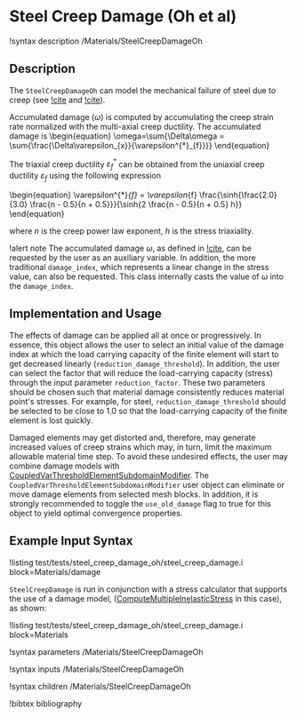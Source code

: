 # Steel Creep Damage (Oh et al)

!syntax description /Materials/SteelCreepDamageOh

## Description

The `SteelCreepDamageOh` can model the mechanical failure of steel due to creep (see [!cite](oh2011creep) and [!cite](OH2011124)).

Accumulated damage ($\omega$) is computed by accumulating the creep strain rate normalized with the multi-axial creep ductility. The accumulated damage is 
\begin{equation}
\omega=\sum{\Delta\omega = \sum{\frac{\Delta\varepsilon_{x}}{\varepsilon^{*}_{f}}}}
\end{equation}

The triaxial creep ductility $\varepsilon^{*}_{f}$ can be obtained from the uniaxial creep ductility $\varepsilon_f$ using the following expression

\begin{equation}
\varepsilon^{*}_{f} = \varepsilon_{f} \frac{\sinh{\frac{2.0}{3.0} \frac{n - 0.5}{n + 0.5}}}{\sinh{2 \frac{n - 0.5}{n + 0.5} h}}
\end{equation}

where $n$ is the creep power law exponent, $h$ is the stress triaxiality.

!alert note
The accumulated damage $\omega$, as defined in [!cite](OH2011124), can be requested by the user as an auxiliary variable. In addition, the more traditional `damage_index`, which represents a linear change in the stress value, can also be requested. This class internally casts the value of $\omega$ into the `damage_index`.

## Implementation and Usage

The effects of damage can be applied all at once or progressively. In essence, this object allows the user to select an initial value of the damage index at which the load carrying capacity of the finite element will start to get decreased linearly (`reduction_damage_threshold`). In addition, the user can select the factor that will reduce the load-carrying capacity (stress) through the input parameter `reduction_factor`. These two parameters should be chosen such that material damage consistently reduces material point's stresses. For example, for steel, `reduction_damage_threshold` should be selected to be close to 1.0 so that the load-carrying capacity of the finite element is lost quickly. 

Damaged elements may get distorted and, therefore, may generate increased values of creep strains which may, in turn, limit the maximum allowable material time step. To avoid these undesired effects, the user may combine damage models with [CoupledVarThresholdElementSubdomainModifier](CoupledVarThresholdElementSubdomainModifier.md). The `CoupledVarThresholdElementSubdomainModifier` user object can eliminate or move damage elements from selected mesh blocks. In addition, it is strongly recommended to toggle the `use_old_damage` flag to true for this object to yield optimal convergence properties.

## Example Input Syntax

!listing test/tests/steel_creep_damage_oh/steel_creep_damage.i block=Materials/damage

`SteelCreepDamage` is run in conjunction with a stress calculator that supports the use of a damage model, ([ComputeMultipleInelasticStress](ComputeMultipleInelasticStress.md) in this case), as shown:

!listing test/tests/steel_creep_damage_oh/steel_creep_damage.i block=Materials

!syntax parameters /Materials/SteelCreepDamageOh

!syntax inputs /Materials/SteelCreepDamageOh

!syntax children /Materials/SteelCreepDamageOh

!bibtex bibliography